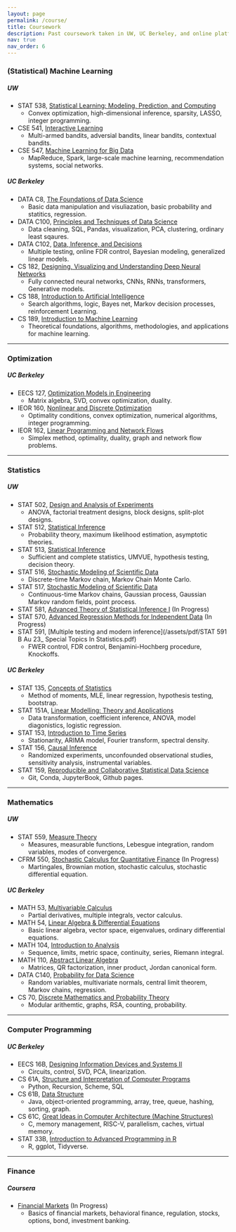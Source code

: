 ```yaml
---
layout: page
permalink: /course/
title: Coursework
description: Past coursework taken in UW, UC Berkeley, and online platforms. Courses are summarized in selected keywords and organized by categories. 
nav: true
nav_order: 6
---
```


### (Statistical) Machine Learning

##### UW

- STAT 538, [Statistical Learning: Modeling, Prediction, and Computing](https://stat.uw.edu/academics/course-catalog/stat-538)
    - Convex optimization, high-dimensional inference, sparsity, LASSO, integer programming.
- CSE 541, [Interactive Learning](https://courses.cs.washington.edu/courses/cse541/24sp/)
    - Multi-armed bandits, adversial bandits, linear bandits, contextual bandits.
- CSE 547, [Machine Learning for Big Data](https://courses.cs.washington.edu/courses/cse547/24sp/#:~:text=William%20Howard-%20Snyder.%20Oscar%20Liu.%20Content.%20What%20is)
    - MapReduce, Spark, large-scale machine learning, recommendation systems, social networks.

##### UC Berkeley

- DATA C8, [The Foundations of Data Science](https://www.data8.org/#:~:text=The%20course%20teaches%20critical%20concepts%20and%20skills%20in)
    - Basic data manipulation and visuliazation, basic probability and statitics, regression.
- DATA C100, [Principles and Techniques of Data Science](https://ds100.org/#:~:text=Prepare%20students%20for%20advanced%20Berkeley%20courses%20in%20data-management)
    - Data cleaning, SQL, Pandas, visualization, PCA, clustering, ordinary least sqaures.
- DATA C102, [Data, Inference, and Decisions](https://data102.org/#:~:text=Data%20102:%20Data,%20Inference,%20and%20Decisions.%20UC%20Berkeley.)
    - Multiple testing, online FDR control, Bayesian modeling, generalized linear models.
- CS 182, [Designing, Visualizing and Understanding Deep Neural Networks](https://cs182sp22.github.io/#:~:text=CS%20182%20/%20282A%20Spring%202022%20%20CS)
    - Fully connected neural networks, CNNs, RNNs, transformers, Generative models.
- CS 188, [Introduction to Artificial Intelligence](https://www2.eecs.berkeley.edu/Courses/CS188/#:~:text=Spring:%203.0-3.0%20hours%20of%20lecture%20and%201.0-1.5%20hours)
    - Search algorithms, logic, Bayes net, Markov decision processes, reinforcement Learning.
- CS 189, [Introduction to Machine Learning](https://www2.eecs.berkeley.edu/Courses/CS189/#:~:text=CS%20189.%20Introduction%20to%20Machine%20Learning.%20Catalog%20Description:)
    - Theoretical foundations, algorithms, methodologies, and applications for machine learning.

---

### Optimization

##### UC Berkeley

- EECS 127, [Optimization Models in Engineering](https://www2.eecs.berkeley.edu/Courses/EECS127/#:~:text=EECS%20127.%20Optimization%20Models%20in%20Engineering.%20Catalog%20Description:)
    - Matrix algebra, SVD, convex optimization, duality. 
- IEOR 160, [Nonlinear and Discrete Optimization](https://lavaei.ieor.berkeley.edu/Course_IEOR160_Fall_2022.html)
    - Optimality conditions, convex optimization, numerical algorithms, integer programming.
- IEOR 162, [Linear Programming and Network Flows](https://lavaei.ieor.berkeley.edu/Course_IEOR162_Fall_2022.html)
    - Simplex method, optimality, duality, graph and network flow problems.

---

### Statistics 

##### UW

- STAT 502, [Design and Analysis of Experiments](https://stat.uw.edu/academics/course-catalog/stat-502)
    - ANOVA, factorial treatment designs, block designs, split-plot designs.
- STAT 512, [Statistical Inference](https://stat.uw.edu/academics/course-catalog/stat-512)
    - Probability theory, maximum likelihood estimation, asymptotic theories.
- STAT 513, [Statistical Inference](https://stat.uw.edu/academics/course-catalog/stat-513)
    - Sufficient and complete statistics, UMVUE, hypothesis testing, decision theory.
- STAT 516, [Stochastic Modeling of Scientific Data](https://stat.uw.edu/academics/course-catalog/stat-516)
    - Discrete-time Markov chain, Markov Chain Monte Carlo.
- STAT 517, [Stochastic Modeling of Scientific Data](https://stat.uw.edu/academics/course-catalog/stat-517)
    - Continuous-time Markov chains, Gaussian process, Gaussian Markov random fields, point process.
- STAT 581, [Advanced Theory of Statistical Inference I](https://stat.uw.edu/academics/course-catalog/stat-581) (In Progress)
- STAT 570, [Advanced Regression Methods for Independent Data](https://stat.uw.edu/academics/course-catalog/stat-570) (In Progress)
- STAT 591, [Multiple testing and modern inference](/assets/pdf/STAT 591 B Au 23_ Special Topics In Statistics.pdf)
    - FWER control, FDR control, Benjamini-Hochberg procedure, Knockoffs.

##### UC Berkeley

- STAT 135, [Concepts of Statistics](https://stat135.berkeley.edu/)
    - Method of moments, MLE, linear regression, hypothesis testing, bootstrap.
- STAT 151A, [Linear Modelling: Theory and Applications](https://stat151a.berkeley.edu/)
    - Data transformation, coefficient inference, ANOVA, model diagonistics, logistic regression.
- STAT 153, [Introduction to Time Series](https://stat153.berkeley.edu/)
    - Stationarity, ARIMA model, Fourier transform, spectral density.
- STAT 156, [Causal Inference](https://stat156.berkeley.edu/)
    - Randomized experiments, unconfounded observational studies, sensitivity analysis, instrumental variables.
- STAT 159, [Reproducible and Collaborative Statistical Data Science](https://stat159.berkeley.edu/)
    - Git, Conda, JupyterBook, Github pages.

---

### Mathematics

##### UW

- STAT 559, [Measure Theory](https://stat.uw.edu/academics/course-catalog/stat-559)
    - Measures, measurable functions, Lebesgue integration, random variables, modes of convergence.
- CFRM 550, [Stochastic Calculus for Quantitative Finance](/assets/pdf/CFRM-550-syllabus-1.01.pdf) (In Progress)
    - Martingales, Brownian motion, stochastic calculus, stochastic differential equation.

##### UC Berkeley

- MATH 53, [Multivariable Calculus](https://math.berkeley.edu/courses/overview/lowerdivcourses/math53)
    - Partial derivatives, multiple integrals, vector calculus.
- MATH 54, [Linear Algebra & Differential Equations](https://math.berkeley.edu/courses/overview/lowerdivcourses/math54)
    - Basic linear algebra, vector space, eigenvalues, ordinary differential equations.
- MATH 104, [Introduction to Analysis](https://classes.berkeley.edu/content/2021-summer-math-104-004-lec-004)
    - Sequence, limits, metric space, continuity, series, Riemann integral.
- MATH 110, [Abstract Linear Algebra](https://classes.berkeley.edu/content/2021-summer-math-110-004-lec-004)
    - Matrices, QR factorization, inner product, Jordan canonical form.
- DATA C140, [Probability for Data Science](http://prob140.org/)
    - Random variables, multivariate normals, central limit theorem, Markov chains, regression.
- CS 70, [Discrete Mathematics and Probability Theory](https://www.eecs70.org/)
    - Modular arithemtic, graphs, RSA, counting, probability.

---

### Computer Programming

##### UC Berkeley

- EECS 16B, [Designing Information Devices and Systems II](https://eecs16b.org/)
    - Circuits, control, SVD, PCA, linearization.
- CS 61A, [Structure and Interpretation of Computer Programs](https://cs61a.org/)
    - Python, Recursion, Scheme, SQL
- CS 61B, [Data Structure](https://www2.eecs.berkeley.edu/Courses/CS61B/)
    - Java, object-oriented programming, array, tree, queue, hashing, sorting, graph.
- CS 61C, [Great Ideas in Computer Architecture (Machine Structures)](https://cs61c.org/fa24/?file=/lectures/pdf/lec01.pdf)
    - C, memory management, RISC-V, parallelism, caches, virtual memory.
- STAT 33B, [Introduction to Advanced Programming in R](https://stat33b.berkeley.edu/)
    - R, ggplot, Tidyverse.

---

### Finance

##### Coursera

- [Financial Markets](https://www.coursera.org/learn/financial-markets-global?msockid=0f6e13fe5a24602017e7073e5b9e619d) (In Progress)
    - Basics of financial markets, behavioral finance, regulation, stocks, options, bond, investment banking.
